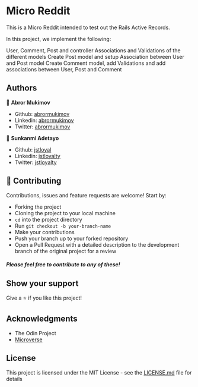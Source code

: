 # Micro Reddit

This is a Micro Reddit  intended to test out the Rails Active Records.

In this project, we implement the following:

User, Comment, Post and controller
Associations and Validations of the different models
Create Post model and setup Association between User and Post model
Create Comment model, add Validations and add associations between User, Post and Comment


## Authors

👤 **Abror Mukimov**
- Github: [abrormukimov](https://github.com/abrormukimov)
- Linkedin: [abrormukimov](https://www.linkedin.com/in/abrormukimov)
- Twitter: [abrormukimov](https://www.twitter.com/abrormukimov)

👤 **Sunkanmi Adetayo**
- Github: [jstloyal](https://github.com/jstloyal)
- Linkedin: [jstloyalty](https://www.linkedin.com/in/jstloyalty)
- Twitter: [jstloyalty](https://www.twitter.com/jstloyalty)

## 🤝 Contributing

Contributions, issues and feature requests are welcome! Start by:

* Forking the project
* Cloning the project to your local machine
* `cd` into the project directory
* Run `git checkout -b your-branch-name`
* Make your contributions
* Push your branch up to your forked repository
* Open a Pull Request with a detailed description to the development branch of the original project for a review

##### Please feel free to contribute to any of these!


## Show your support

Give a ⭐️ if you like this project!

## Acknowledgments

- The Odin Project
- [Microverse](microverse.org)


## License

This project is licensed under the MIT License - see the [LICENSE.md](LICENSE.md) file for details
